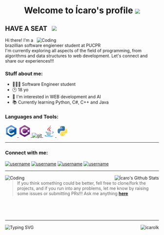 <div align="center">
<h1>Welcome to Ícaro's profile <img src="https://em-content.zobj.net/source/noto-emoji-animations/344/waving-hand_light-skin-tone_1f44b-1f3fb_1f3fb.gif" width="30" 
<p align="center">
                       
</h2>
  
  
  

</div>




<div align="left">
<h2>HAVE A SEAT⠀<img src="https://em-content.zobj.net/source/microsoft-teams/337/clinking-glasses_1f942.png" width="30" </h2>
</div>

<img align="right" alt="Coding" width="400" src="https://uploads-ssl.webflow.com/61a8ba1505a38d795044d7de/61aae1b7a4ba59ee6d39af82_scroll-coding.gif">

Hi there! I'm a brazillian software engieneer student at PUCPR <br>
I'm currently exploring all aspects of the field of programming, from algorithms and data structures to web development. Let's connect and share our experiences!!! <br>

<h3 align="left">Stuff about me:</h3>

- 👨🏻‍🎓 Software Engineer student
- 🕑 18 yo
- 💭 I'm interested in WEB development and AI
- 📚 Currently learning Python, C#, C++ and Java


<h3 align="left">Languages and Tools:</h3>
<p align="left"> <a href="https://www.cprogramming.com/" target="_blank" rel="noreferrer"> <img src="https://raw.githubusercontent.com/devicons/devicon/master/icons/c/c-original.svg" alt="c" width="40" height="40"/> </a> <a href="https://www.w3schools.com/cs/" target="_blank" rel="noreferrer"> <img src="https://raw.githubusercontent.com/devicons/devicon/master/icons/csharp/csharp-original.svg" alt="csharp" width="40" height="40"/> </a> <a href="https://git-scm.com/" target="_blank" rel="noreferrer"> <img src="https://www.vectorlogo.zone/logos/git-scm/git-scm-icon.svg" alt="git" width="40" height="40"/> </a> <a href="https://www.java.com" target="_blank" rel="noreferrer"> <img src="https://raw.githubusercontent.com/devicons/devicon/master/icons/java/java-original.svg" alt="java" width="40" height="40"/> </a> <a href="https://www.python.org" target="_blank" rel="noreferrer"> <img src="https://raw.githubusercontent.com/devicons/devicon/master/icons/python/python-original.svg" alt="python" width="40" height="40"/> </a> </p>
<hr />


<h3 align="left">Connect with me:</h3>
<p align="left">
<a href="https://www.linkedin.com/in/%C3%ADcaro-kuchanovicz-333820272/" target="blank"><img align="center" src="https://raw.githubusercontent.com/rahuldkjain/github-profile-readme-generator/master/src/images/icons/Social/linked-in-alt.svg" alt="username" height="30" width="40" /></a>
<a href="https://twitter.com/icaro_lk" target="blank"><img align="center" src="https://raw.githubusercontent.com/rahuldkjain/github-profile-readme-generator/master/src/images/icons/Social/twitter.svg" alt="username" height="30" width="40" /></a>
<a href="https://wa.me/5541988133200" target="blank"><img align="center" src="https://upload.wikimedia.org/wikipedia/commons/thumb/6/6b/WhatsApp.svg/640px-WhatsApp.svg.png" alt="username" width="40" /></a>
<a href="https://t.me/Icaro_Kuchanovicz" target="blank"><img align="center" src="https://logodownload.org/wp-content/uploads/2017/11/telegram-logo-8.png" alt="username" width="30" /></a>
</p>
  </div>
<hr />

  
<img align="right" src="https://github-readme-stats.vercel.app/api?username=icaroLK&show_icons=true&bg_color=00000000" alt="Ícaro's Github Stats">


<img align="left" alt="Coding" width="150" src="https://backstage.io/animations/backstage-techdocs-icon-1.gif">

>  <br>If you think something could be better, fell free to clone/fork the projects, and if you run into any problems, let me know by raising some issues or submitting PRs!!! Ask me anything <a href="https://github.com/icaroLK/icaroLK/issues/new"><b>here</b></a><br>
  
  
<br>
<br>
<br>


<hr />
<img align="left" src="https://readme-typing-svg.demolab.com?font=Fira+Code&pause=2000&color=2E81EC&width=530&lines=%2F%2FEnjoy+the+show!;%2F%2FFell+free+to+come+back+always!;%2F%2FDon't+miss+out+on+my+updates!+Follow+me 😀" alt="Typing SVG" /></a>
<p align="right"> <img src="https://komarev.com/ghpvc/?username=icarolk&label=Profile_views&color=007dae&style=flat" alt="icarolk" /> </p>

